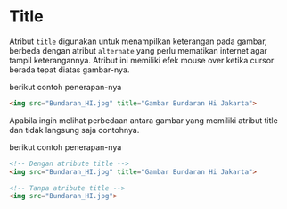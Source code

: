 # Title

Atribut `title` digunakan untuk menampilkan keterangan pada gambar, berbeda dengan atribut `alternate` yang perlu mematikan internet agar tampil keterangannya. Atribut ini memiliki efek mouse over ketika cursor berada tepat diatas gambar-nya.

berikut contoh penerapan-nya

```html
<img src="Bundaran_HI.jpg" title="Gambar Bundaran Hi Jakarta">
```

Apabila ingin melihat perbedaan antara gambar yang memiliki atribut title dan tidak langsung saja contohnya.

berikut contoh penerapan-nya

```html
<!-- Dengan atribute title -->
<img src="Bundaran_HI.jpg" title="Gambar Bundaran Hi Jakarta">

<!-- Tanpa atribute title -->
<img src="Bundaran_HI.jpg">
```
